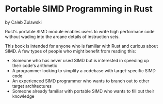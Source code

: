 # Portable SIMD Programming in Rust
by Caleb Zulawski

Rust's portable SIMD module enables users to write high performace code without wading into the arcane details of instruction sets.

This book is intended for anyone who is familiar with Rust and curious about SIMD.
A few types of people who might benefit from reading this:
* Someone who has never used SIMD but is interested in speeding up their code's arithmetic
* A programmer looking to simplify a codebase with target-specific SIMD code
* An experienced SIMD programmer who wants to branch out to other target architectures
* Someone already familiar with portable SIMD who wants to fill out their knowledge
